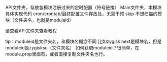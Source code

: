 API文件夹，存放各模块注册过来的定时配置（符号链接）
Main文件夹，本模块具体实现代码
cron/crontab/最终配置文件存放处，无需干预
skip 不想扫描的模块（文件夹名，也就是moduleid）

请查看API文件夹查看教程

tip：moduleid是文件夹名，和模块名概念不同
比如zygisk next是模块名，但是moduleid是zygisksu（文件夹名）
如何获取moduleid？很简单，在module.prop里面有，或者直接复制文件夹名也行。